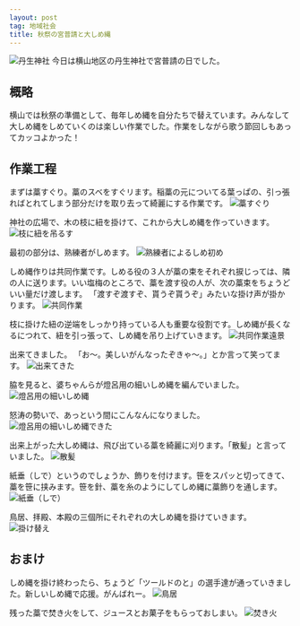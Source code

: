```yaml
---
layout: post
tag: 地域社会
title: 秋祭の宮普請と大しめ縄
---
```



<img src="http://farm6.static.flickr.com/5268/5774083045_cc0962624c.jpg" name="丹生神社" title="丹生神社"/>
今日は横山地区の丹生神社で宮普請の日でした。


## 概略
横山では秋祭の準備として、毎年しめ縄を自分たちで替えています。みんなして大しめ縄をしめていくのは楽しい作業でした。作業をしながら歌う節回しもあってカッコよかった！


## 作業工程
まずは藁すぐり。藁のスベをすぐリます。稲藁の元についてる葉っぱの、引っ張ればとれてしまう部分だけを取り去って綺麗にする作業です。
<img src="http://farm6.static.flickr.com/5144/5774621850_d19ce52534.jpg" name="藁すぐり" title="藁すぐり"/>


神社の広場で、木の枝に紐を掛けて、これから大しめ縄を作っていきます。
<img src="http://farm3.static.flickr.com/2284/5774622128_9156262b3d.jpg" name="枝に紐を吊るす" title="枝に紐を吊るす"/>


最初の部分は、熟練者がしめます。
<img src="http://farm3.static.flickr.com/2269/5774622400_2a17829723.jpg" name="熟練者によるしめ初め" title="熟練者によるしめ初め"/>


しめ縄作りは共同作業です。しめる役の３人が藁の束をそれぞれ捩じっては、隣の人に送ります。いい塩梅のところで、藁を渡す役の人が、次の藁束をちょうどいい量だけ渡します。
「渡すぞ渡すぞ、貰うぞ貰うぞ」みたいな掛け声が掛かります。
<img src="http://farm6.static.flickr.com/5265/5774084191_400feed10b.jpg" name="共同作業" title="共同作業"/>


枝に掛けた紐の逆端をしっかり持っている人も重要な役割です。しめ縄が長くなるにつれて、紐を引っ張って、しめ縄を吊り上げていきます。
<img src="http://farm6.static.flickr.com/5304/5774622990_0c750e73ba.jpg" name="共同作業遠景" title="共同作業遠景"/>


出来てきました。
「お～。美しいがんなったぞきゃ～。」とか言って笑ってます。
<img src="http://farm3.static.flickr.com/2661/5774623484_6805cb102a.jpg" name="出来てきた" title="出来てきた"/>


脇を見ると、婆ちゃんらが燈呂用の細いしめ縄を編んでいました。
<img src="http://farm3.static.flickr.com/2253/5774623768_dacb455089.jpg" name="燈呂用の細いしめ縄" title="燈呂用の細いしめ縄"/>


怒涛の勢いで、あっという間にこんなんになりました。
<img src="http://farm4.static.flickr.com/3214/5774085625_8ac661a236.jpg" name="燈呂用の細いしめ縄できた" title="燈呂用の細いしめ縄できた"/>


出来上がった大しめ縄は、飛び出ている藁を綺麗に刈ります。「散髪」と言っていました。
<img src="http://farm4.static.flickr.com/3176/5774085403_7b17fd424e.jpg" name="散髪" title="散髪"/>


紙垂（しで）というのでしょうか、飾りを付けます。笹をスパッと切ってきて、藁を笹に挟みます。笹を針、藁を糸のようにしてしめ縄に藁飾りを通します。
<img src="http://farm4.static.flickr.com/3355/5774624570_dd357c3e21.jpg" name="紙垂（しで）" title="紙垂（しで）"/>


鳥居、拝殿、本殿の三個所にそれぞれの大しめ縄を掛けていきます。
<img src="http://farm3.static.flickr.com/2779/5774648394_da8e18cf0d.jpg" name="掛け替え" title="掛け替え"/>


## おまけ
しめ縄を掛け終わったら、ちょうど「ツールドのと」の選手達が通っていきました。新しいしめ縄で応援。がんばれー。
<img src="http://farm6.static.flickr.com/5263/5774086155_4fffa74b43.jpg" name="鳥居" title="鳥居"/>

残った藁で焚き火をして、ジュースとお菓子をもらっておしまい。
<img src="http://farm3.static.flickr.com/2290/5774253619_e4449a2090.jpg" name="焚き火" title="焚き火"/>